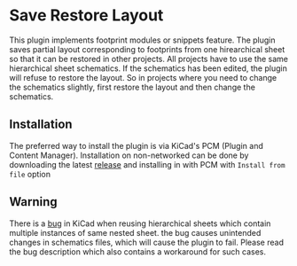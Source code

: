 
# Save Restore Layout

This plugin implements footprint modules or snippets feature. The plugin saves partial layout corresponding to footprints from one hirearchical sheet so that it can be restored in other projects. All projects have to use the same hierarchical sheet schematics. If the schematics has been edited, the plugin will refuse to restore the layout. So in projects where you need to change the schematics slightly, first restore the layout and then change the schematics.

## Installation

The preferred way to install the plugin is via KiCad's PCM (Plugin and Content Manager). Installation on non-networked
can be done by downloading the latest [release](https://github.com/MitjaNemec/SaveRestoreLayout/releases) and installing
in with PCM with `Install from file` option 

## Warning

There is a [bug](https://gitlab.com/kicad/code/kicad/-/issues/11076) in KiCad when reusing hierarchical sheets which contain multiple instances of same nested sheet. the bug causes unintended changes in schematics files, which will cause the plugin to fail. Please read the bug description which also contains a workaround for such cases.



